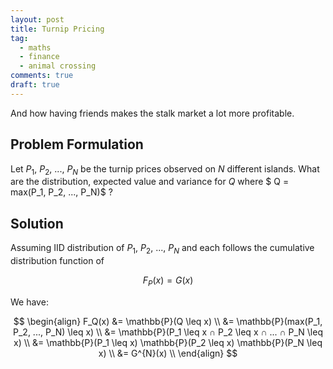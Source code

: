 ```yaml
---
layout: post
title: Turnip Pricing
tag:
  - maths
  - finance
  - animal crossing
comments: true
draft: true
---
```


And how having friends makes the stalk market a lot more profitable.

## Problem Formulation

Let $P_1$, $P_2$, ..., $P_N$ be the turnip prices observed on $N$ different islands. What are the distribution, expected value and variance for $Q$ where $ Q = max(P_1, P_2, ..., P_N)$ ?

## Solution
Assuming IID distribution of $P_1$, $P_2$, ..., $P_N$ and each follows the cumulative distribution function of

$$
F_P(x) = G(x)
$$

We have:

$$
\begin{align}
F_Q(x) 
&= \mathbb{P}(Q \leq x) \\
&= \mathbb{P}(max(P_1, P_2, ..., P_N) \leq x) \\
&= \mathbb{P}(P_1 \leq x ∩ P_2 \leq x ∩ ... ∩ P_N \leq x) \\
&= \mathbb{P}(P_1 \leq x) \mathbb{P}(P_2 \leq x) \mathbb{P}(P_N \leq x) \\
&= G^{N}(x) \\
\end{align}
$$
